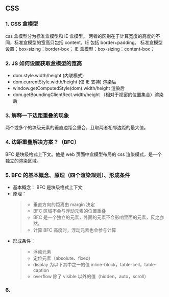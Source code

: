 ## CSS

### 1. CSS 盒模型

css 盒模型分为标准盒模型和 IE 盒模型。
两者的区别在于计算宽度的高度的不同，标准盒模型的宽高只包括 content，IE 包括 border+padding。
标准盒模型设置：box-sizing：border-box；
IE 盒模型：box-sizing：content-box；

### 2. JS 如何设置获取盒模型的宽高

- dom.style.width/height (内联模式)
- dom.currentStyle.width/height (仅 IE 支持) 渲染后
- window.getComputedStyle(dom).width/height 渲染后
- dom.getBoundingClientRect.width/height （相对于视窗的位置集合）渲染后

### 3. 解释一下边距重叠的现象

两个或多个的块级元素的垂直边距会重合，且取两者相邻边距的最大值。

### 4. 边距重叠解决方案？（BFC）

BFC 是块级格式上下文。他是 web 页面中盒模型布局的 css 渲染模式，是一个独立的渲染区域。

### 5. BFC 的基本概念、原理（四个渲染规则）、形成条件

- 基本概念： BFC 是块级格式上下文
- 原理：
  > - 垂直方向的距离由 margin 决定
  > - BFC 区域不会与浮动元素的位置重叠
  > - BFC 是一个独立的元素，外面的元素不会影响里面的元素，反之亦然。
  > - 计算 BFC 高度时，浮动元素也会参与计算
- 形成条件：
  > - 浮动元素
  > - 定位元素（absolute、fixed）
  > - display 为以下其中之一的值 inline-block，table-cell，table-caption
  > - overflow 除了 visible 以外的值（hidden，auto，scroll）

### 6.
